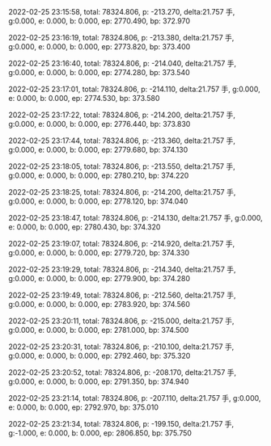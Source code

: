 2022-02-25 23:15:58, total: 78324.806, p: -213.270, delta:21.757 手, g:0.000, e: 0.000, b: 0.000, ep: 2770.490, bp: 372.970

2022-02-25 23:16:19, total: 78324.806, p: -213.380, delta:21.757 手, g:0.000, e: 0.000, b: 0.000, ep: 2773.820, bp: 373.400

2022-02-25 23:16:40, total: 78324.806, p: -214.040, delta:21.757 手, g:0.000, e: 0.000, b: 0.000, ep: 2774.280, bp: 373.540

2022-02-25 23:17:01, total: 78324.806, p: -214.110, delta:21.757 手, g:0.000, e: 0.000, b: 0.000, ep: 2774.530, bp: 373.580

2022-02-25 23:17:22, total: 78324.806, p: -214.200, delta:21.757 手, g:0.000, e: 0.000, b: 0.000, ep: 2776.440, bp: 373.830

2022-02-25 23:17:44, total: 78324.806, p: -213.360, delta:21.757 手, g:0.000, e: 0.000, b: 0.000, ep: 2779.680, bp: 374.130

2022-02-25 23:18:05, total: 78324.806, p: -213.550, delta:21.757 手, g:0.000, e: 0.000, b: 0.000, ep: 2780.210, bp: 374.220

2022-02-25 23:18:25, total: 78324.806, p: -214.200, delta:21.757 手, g:0.000, e: 0.000, b: 0.000, ep: 2778.120, bp: 374.040

2022-02-25 23:18:47, total: 78324.806, p: -214.130, delta:21.757 手, g:0.000, e: 0.000, b: 0.000, ep: 2780.430, bp: 374.320

2022-02-25 23:19:07, total: 78324.806, p: -214.920, delta:21.757 手, g:0.000, e: 0.000, b: 0.000, ep: 2779.720, bp: 374.330

2022-02-25 23:19:29, total: 78324.806, p: -214.340, delta:21.757 手, g:0.000, e: 0.000, b: 0.000, ep: 2779.900, bp: 374.280

2022-02-25 23:19:49, total: 78324.806, p: -212.560, delta:21.757 手, g:0.000, e: 0.000, b: 0.000, ep: 2783.920, bp: 374.560

2022-02-25 23:20:11, total: 78324.806, p: -215.000, delta:21.757 手, g:0.000, e: 0.000, b: 0.000, ep: 2781.000, bp: 374.500

2022-02-25 23:20:31, total: 78324.806, p: -210.100, delta:21.757 手, g:0.000, e: 0.000, b: 0.000, ep: 2792.460, bp: 375.320

2022-02-25 23:20:52, total: 78324.806, p: -208.170, delta:21.757 手, g:0.000, e: 0.000, b: 0.000, ep: 2791.350, bp: 374.940

2022-02-25 23:21:14, total: 78324.806, p: -207.110, delta:21.757 手, g:0.000, e: 0.000, b: 0.000, ep: 2792.970, bp: 375.010

2022-02-25 23:21:34, total: 78324.806, p: -199.150, delta:21.757 手, g:-1.000, e: 0.000, b: 0.000, ep: 2806.850, bp: 375.750